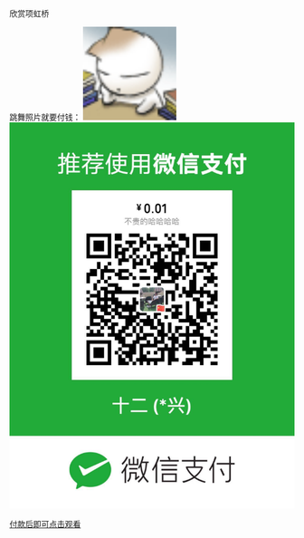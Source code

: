 <html>
<meta charset="UTF-8">欣赏项虹桥
  
<body>
<p>
跳舞照片就要付钱：    
 <img src="./zhu.gif"  width="165" weight="384"/>  
<img src="./收钱.png"  width="550" weight="1280"/>  
 
</p>  
<p><a href="https://www.iesdouyin.com/share/video/6741360058698829070/?region=CN&mid=6730117159588236036&u_code=12i2mdi7l66b&titleType=title&timestamp=1571475110">付款后即可点击观看</a> </p>

</body>
</html>


